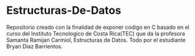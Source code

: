 # Estructuras-De-Datos

Repositorio creado con la finalidad de exponer codigo en C
basado en el curso del Instituto Tecnologico de Costa Rica(TEC)
que da la profesora Samanta Ramijan Carmiol, Estructuras de Datos. 
Todo por el estudiante Bryan Díaz Barrientos.
